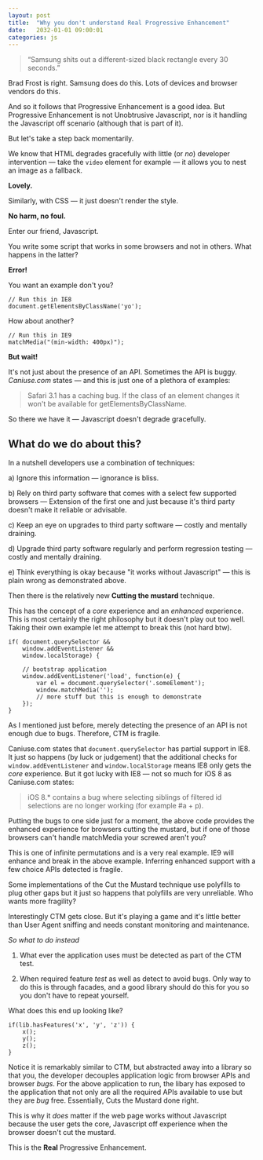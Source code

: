 ```yaml
---
layout: post
title:  "Why you don't understand Real Progressive Enhancement"
date:   2032-01-01 09:00:01
categories: js
---
```


> &ldquo;Samsung shits out a different-sized black rectangle every 30 seconds.&rdquo;

Brad Frost is right. Samsung does do this. Lots of devices and browser vendors do this.

And so it follows that Progressive Enhancement is a good idea. But Progressive Enhancement is not Unobtrusive Javascript, nor is it handling the Javascript off scenario (although that is part of it).

But let's take a step back momentarily.

We know that HTML degrades gracefully with little (or *no*) developer intervention &mdash; take the `video` element for example &mdash; it allows you to nest an image as a fallback.

**Lovely.**

Similarly, with CSS &mdash; it just doesn't render the style.

**No harm, no foul.**

Enter our friend, Javascript.

You write some script that works in some browsers and not in others. What happens in the latter?

**Error!**

You want an example don't you?

	// Run this in IE8
	document.getElementsByClassName('yo');

How about another?

	// Run this in IE9
	matchMedia("(min-width: 400px)");

**But wait!**

It's not just about the presence of an API. Sometimes the API is buggy. *Caniuse.com* states &mdash; and this is just one of a plethora of examples:

> Safari 3.1 has a caching bug. If the class of an element changes it won't be available for getElementsByClassName.

So there we have it &mdash; Javascript doesn't degrade gracefully.

## What do we do about this?

<!-- <div class="image">
	<img src="/assets/img/fingersinear.gif" alt="La la la" width="337" height="225">
</div>
 -->
In a nutshell developers use a combination of techniques:

a) Ignore this information &mdash; ignorance is bliss.

b) Rely on third party software that comes with a select few supported browsers &mdash; Extension of the first one and just because it's third party doesn't make it reliable or advisable.

c) Keep an eye on upgrades to third party software &mdash; costly and mentally draining.

d) Upgrade third party software regularly and perform regression testing &mdash; costly and mentally draining.

e) Think everything is okay because "it works without Javascript" &mdash; this is plain wrong as demonstrated above.

Then there is the relatively new **Cutting the mustard** technique.

This has the concept of a *core* experience and an *enhanced* experience. This is most certainly the right philosophy but it doesn't play out too well. Taking their own example let me attempt to break this (not hard btw).

	if(	document.querySelector &&
		window.addEventListener &&
		window.localStorage) {

		// bootstrap application
		window.addEventListener('load', function(e) {
			var el = document.querySelector('.someElement');
			window.matchMedia('');
			// more stuff but this is enough to demonstrate
		});
	}

As I mentioned just before, merely detecting the presence of an API is not enough due to bugs. Therefore, CTM is fragile.

Caniuse.com states that `document.querySelector` has partial support in IE8. It just so happens (by luck or judgement) that the additional checks for `window.addEventListener` and `window.localStorage` means IE8 only gets the *core* experience. But it got lucky with IE8 &mdash; not so much for iOS 8 as Caniuse.com states:

> iOS 8.* contains a bug where selecting siblings of filtered id selections are no longer working (for example #a + p).

Putting the bugs to one side just for a moment, the above code provides the enhanced experience for browsers cutting the mustard, but if one of those browsers can't handle matchMedia your screwed aren't you?

This is one of infinite permutations and is a very real example. IE9 will enhance and break in the above example. Inferring enhanced support with a few choice APIs detected is fragile.

Some implementations of the Cut the Mustard technique use polyfills to plug other gaps but it just so happens that polyfills are very unreliable. Who wants more fragility?

Interestingly CTM gets close. But it's playing a game and it's little better than User Agent sniffing and needs constant monitoring and maintenance.

*So what to do instead*

1. What ever the application uses must be detected as part of the CTM test.

2. When required feature *test* as well as detect to avoid bugs. Only way to do this is through facades, and a good library should do this for you so you don't have to repeat yourself.

What does this end up looking like?

	if(lib.hasFeatures('x', 'y', 'z')) {
		x();
		y();
		z();
	}

Notice it is remarkably similar to CTM, but abstracted away into a library so that you, the developer decouples application logic from browser APIs and browser *bugs*. For the above application to run, the libary has exposed to the application that not only are all the required APIs available to use but they are *bug* free. Essentially, Cuts the Mustard done right.

This is why it *does* matter if the web page works without Javascript because the user gets the core, Javascript off experience when the browser doesn't cut the mustard.

This is the **Real** Progressive Enhancement.


<!--

*The problem of the web is actually the beauty of the web. Anyone with a browser and Internet connection can access your website.*

* Possible title: Progressive Enhancement the missing piece

* no op isn't good enough, its a black hole.

* You might want to do a catch all cuts the mustard test - no problem, just abstract a one off list into one function and call that

	function canRun() {
		return lib.hasFeatures('a', 'b', 'c', ...);
	}

	if(canRun()) {
		application.start();
	}

* Reference zakas booklet about the bugs around matchMedia.

-->